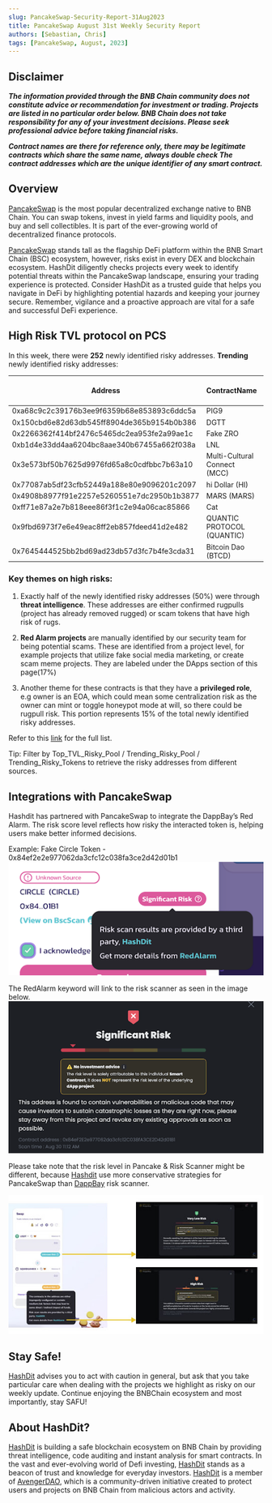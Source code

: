 ```yaml
---
slug: PancakeSwap-Security-Report-31Aug2023
title: PancakeSwap August 31st Weekly Security Report
authors: [Sebastian, Chris]
tags: [PancakeSwap, August, 2023]
---
```


## Disclaimer 


***The information provided through the BNB Chain community does not constitute advice or recommendation for investment or trading. Projects are listed in no particular order below. BNB Chain does not take responsibility for any of your investment decisions. Please seek professional advice before taking financial risks.***

***Contract names are there for reference only, there may be legitimate contracts which share the same name, always double check The contract addresses which are the unique identifier of any smart contract.***

## Overview
[PancakeSwap](https://pancakeswap.finance/) is the most popular decentralized exchange native to BNB Chain. You can swap tokens, invest in yield farms and liquidity pools, and buy and sell collectibles. It is part of the ever-growing world of decentralized finance protocols. 

[PancakeSwap](https://pancakeswap.finance/) stands tall as the flagship DeFi platform within the BNB Smart Chain (BSC) ecosystem, however, risks exist in every DEX and blockchain ecosystem. HashDit diligently checks projects every week to identify potential threats within the PancakeSwap landscape, ensuring your trading experience is protected. Consider HashDit as a trusted guide that helps you navigate in DeFi by highlighting potential hazards and keeping your journey secure. Remember, vigilance and a proactive approach are vital for a safe and successful DeFi experience.

## High Risk TVL protocol on PCS

In this week, there were **252** newly identified risky addresses.
**Trending** newly identified risky addresses: 

| Address      | 	ContractName |	Weekly Active Transactions |
| ----------- | 	----------- |	----------- |
|0xa68c9c2c39176b3ee9f6359b68e853893c6ddc5a|	PIG9|	4788|
|0x150cbd6e82d63db545ff8904de365b9154b0b386|	DGTT|	2370|
|0x2266362f414bf2476c5465dc2ea953fe2a99ae1c|	Fake ZRO|	2296|
|0xb1d4e33dd4aa6204bc8aae340b67455a662f038a|	LNL|	2262|
|0x3e573bf50b7625d9976fd65a8c0cdfbbc7b63a10|	Multi-Cultural Connect (MCC)|	2227|
|0x77087ab5df23cfb52449a188e80e9096201c2097|	hi Dollar (HI)|	1764|
|0x4908b8977f91e2257e5260551e7dc2950b1b3877|	MARS (MARS)|	1203|
|0xff71e87a2e7b818eee86f3f1c2e94a06cac85866|	Cat|	1085|
|0x9fbd6973f7e6e49eac8ff2eb857fdeed41d2e482|	QUANTIC PROTOCOL (QUANTIC)|	1055|
|0x7645444525bb2bd69ad23db57d3fc7b4fe3cda31|	Bitcoin Dao (BTCD)|	1028|

### Key themes on high risks:

1. Exactly half of the newly identified risky addresses (50%) were through **threat intelligence**. These addresses are either confirmed rugpulls (project has already removed rugged) or scam tokens that have high risk of rugs. 

2. **Red Alarm projects** are manually identified by our security team for being potential scams. These are identified from a project level, for example projects that utilize fake social media marketing, or create scam meme projects. They are labeled under the DApps section of this page(17%)

3. Another theme for these contracts is that they have a **privileged role**, e.g owner is an EOA, which could mean some centralization risk as the owner can mint or toggle honeypot mode at will, so there could be rugpull risk. This portion represents 15% of the total newly identified risky addresses.

Refer to this [link](https://github.com/hashdit/hashdit/blob/main/gitbook_source_code/data/28082023_most_popular_risky_address.csv) for the full list.

Tip: Filter by Top_TVL_Risky_Pool / Trending_Risky_Pool / Trending_Risky_Tokens to retrieve the risky addresses from different sources.

## Integrations with PancakeSwap
Hashdit has partnered with PancakeSwap to integrate the DappBay’s Red Alarm. The risk score level reflects how risky the interacted token is, helping users make better informed decisions.


Example: Fake Circle Token - 0x84ef2e2e977062da3cfc12c038fa3ce2d42d01b1
![IMG-1](./1.png)

The RedAlarm keyword will link to the risk scanner as seen in the image below.
![IMG-2](./2.png)

Please take note that the risk level in Pancake & Risk Scanner might be different, because [Hashdit](https://www.hashdit.io/en) use more conservative strategies for PancakeSwap than [DappBay](https://dappbay.bnbchain.org/) risk scanner.

![IMG-3](./3.jpeg)

## Stay Safe!
[HashDit](https://www.hashdit.io/en) advises you to act with caution in general, but ask that you take particular care when dealing with the projects we highlight as risky on our weekly update. Continue enjoying the BNBChain ecosystem and most importantly, stay SAFU!

## About HashDit?
[HashDit](https://www.hashdit.io/en) is building a safe blockchain ecosystem on BNB Chain by providing threat intelligence, code auditing and instant analysis for smart contracts. In the vast and ever-evolving world of Defi investing, [HashDit](https://www.hashdit.io/en) stands as a beacon of trust and knowledge for everyday investors.  [HashDit](https://www.hashdit.io/en) is a member of [AvengerDAO](https://www.bnbchain.org/en/blog/introducing-avengerdao-the-security-initiative-protecting-users-from-malicious-actors/), which is a community-driven initiative created to protect users and projects on BNB Chain from malicious actors and activity.